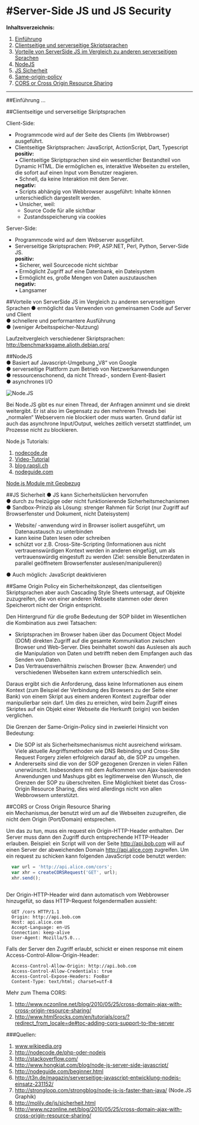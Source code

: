 #Server-Side JS und JS Security
==============================
**Inhaltsverzeichnis:**                       

1. [Einführung](https://github.com/MilanMilanMilan/geosoft2-2014-fundamentals/edit/master/07-js-server-and-security/handout.md#einführung)
2. [Clientseitige und serverseitige Skriptsprachen](https://github.com/MilanMilanMilan/geosoft2-2014-fundamentals/edit/master/07-js-server-and-security/handout.md#clientseitige-und-serverseitige-skriptsprachen)              
3. [Vorteile von ServerSide JS im Vergleich zu anderen serverseitigen Sprachen](https://github.com/MilanMilanMilan/geosoft2-2014-fundamentals/edit/master/07-js-server-and-security/handout.md#vorteile-von-serverside-js-im-vergleich-zu-anderen-serverseitigen-sprachen)            
4. [NodeJS](https://github.com/MilanMilanMilan/geosoft2-2014-fundamentals/edit/master/07-js-server-and-security/handout.md#nodejs)             
5. [JS Sicherheit](https://github.com/MilanMilanMilan/geosoft2-2014-fundamentals/edit/master/07-js-server-and-security/handout.md#js-sicherheit)             
6. [Same-origin-policy](https://github.com/MilanMilanMilan/geosoft2-2014-fundamentals/edit/master/07-js-server-and-security/handout.md#same-origin-policy)
7. [CORS or Cross Origin Resource Sharing ](https://github.com/MilanMilanMilan/geosoft2-2014-fundamentals/edit/master/07-js-server-and-security/handout.md#cors-or-cross-origin-resource-sharing)             

--------------------------
##Einführung
...









##Clientseitige und serverseitige Skriptsprachen         

Client-Side:

* Programmcode wird auf der Seite des Clients (im Webbrowser) ausgeführt.
* Clientseitige Skriptsprachen: 
JavaScript, ActionScript, Dart, Typescript	  
**positiv:**   
• Clientseitige Skriptsprachen sind ein wesentlicher Bestandteil von Dynamic HTML. Die ermöglichen es, interaktive Webseiten zu erstellen, die sofort auf einen Input vom Benutzer reagieren.  
• Schnell, da keine Interaktion mit dem Server.  
**negativ:**  
• Scripts abhängig von Webbrowser ausgeführt: Inhalte können unterschiedlich dargestellt werden.  
• Unsicher, weil:  
  - Source Code für alle sichtbar
  - Zustandsspeicherung via cookies

Server-Side:

* Programmcode wird auf dem Webserver ausgeführt.
* Serverseitige Skriptsprachen: PHP, ASP.NET, Perl, Python, Server-Side JS.  
**positiv:**  
•	Sicherer, weil Sourcecode nicht sichtbar  
•	Ermöglicht Zugriff auf eine Datenbank,  ein Dateisystem  
•	Ermöglicht es, große Mengen von Daten auszutauschen  
**negativ:**  
• Langsamer  


##Vorteile von ServerSide JS im Vergleich zu anderen serverseitigen Sprachen 
●	ermöglicht das Verwenden von gemeinsamen Code auf Server und Client   
●	schnellere und performantere Ausführung  
●	(weniger Arbeitsspeicher-Nutzung)  

Laufzeitvergleich verschiedener Skriptsprachen: http://benchmarksgame.alioth.debian.org/

##NodeJS  
●	Basiert auf Javascript-Umgebung „V8“ von Google  
●	serverseitige Plattform zum Betrieb von Netzwerkanwendungen   
●	ressourcenschonend, da nicht Thread-, sondern Event-Basiert  
●	asynchrones I/O  

![Node.JS](http://dev-ops.net/wp-content/uploads/2014/07/threading_node.png)  
 
Bei Node.JS gibt es nur einen Thread, der Anfragen annimmt und sie direkt weitergibt. Er ist also im Gegensatz zu den mehreren Threads bei „normalen“ Webservern nie blockiert oder muss warten. Grund dafür ist auch das asynchrone Input/Output, welches zeitlich versetzt stattfindet, um Prozesse nicht zu blockieren. 

Node.js Tutorials:            
1. [nodecode.de](http://nodecode.de)      
2. [Video-Tutorial](http://nodetuts.com)        
3. [blog.rapsli.ch](http://blog.rapsli.ch/posts/2013/2013-04-22-anfangerwissen-fur-node-js.html/)         
4. [nodeguide.com](http://nodeguide.com/beginner.html)

[Node.js Module mit Geobezug](https://nodejsmodules.org/tags/geos)

##JS Sicherheit
●	JS kann Sicherheitslücken hervorrufen  
●	 durch zu freizügige oder nicht funktionierende Sicherheitsmechanismen  
●	 Sandbox-Prinzip als Lösung:  strenger Rahmen für Script (nur Zugriff auf Browserfenster und Dokument, nicht Dateisystem)  
  - Website/ -anwendung wird in Browser isoliert ausgeführt, um Datenaustausch zu unterbinden   
  - kann keine Daten lesen oder schreiben  
  - schützt vor z.B. Cross-Site-Scripting (Informationen aus nicht vertrauenswürdigen Kontext werden in anderen eingefügt, um als vertrauenswürdig eingestuft zu werden (Ziel: sensible Benutzerdaten in parallel geöffnetem Browserfenster auslesen/manipulieren))  

●	 Auch möglich: JavaScript deaktivieren   

##Same Origin Policy
ein Sicherheitskonzept, das clientseitigen Skriptsprachen aber auch Cascading Style Sheets untersagt, auf Objekte zuzugreifen, die von einer anderen Webseite stammen oder deren Speicherort nicht der Origin entspricht.

Den Hintergrund für die große Bedeutung der SOP bildet im Wesentlichen die Kombination aus zwei Tatsachen:

* Skriptsprachen im Browser haben über das Document Object Model (DOM) direkten Zugriff auf die gesamte Kommunikation zwischen Browser und Web-Server. Dies beinhaltet sowohl das Auslesen als auch die Manipulation von Daten und betrifft neben dem Empfangen auch das Senden von Daten.
* Das Vertrauensverhältnis zwischen Browser (bzw. Anwender) und verschiedenen Webseiten kann extrem unterschiedlich sein.

Daraus ergibt sich die Anforderung, dass keine Informationen aus einem Kontext (zum Beispiel der Verbindung des Browsers zu der Seite einer Bank) von einem Skript aus einem anderen Kontext zugreifbar oder manipulierbar sein darf. Um dies zu erreichen, wird beim Zugriff eines Skriptes auf ein Objekt einer Webseite die Herkunft (origin) von beiden verglichen.

Die Grenzen der Same-Origin-Policy sind in zweierlei Hinsicht von Bedeutung:

* Die SOP ist als Sicherheitsmechanismus nicht ausreichend wirksam. Viele aktuelle Angriffsmethoden wie DNS Rebinding und Cross-Site Request Forgery zielen erfolgreich darauf ab, die SOP zu umgehen.
* Andererseits sind die von der SOP gezogenen Grenzen in vielen Fällen unerwünscht. Insbesondere mit dem Aufkommen von Ajax-basierenden Anwendungen und Mashups gibt es legitimerweise den Wunsch, die Grenzen der SOP zu überschreiten. Eine Möglichkeit bietet das Cross-Origin Resource Sharing, dies wird allerdings nicht von allen Webbrowsern unterstützt.

##CORS or Cross Origin Resource Sharing         
 ein Mechanismus,der benutzt wird um auf die Webseiten zuzugreifen, die nicht dem Origin (Port/Domain) entsprechen. 
 
 Um das zu tun, muss ein request ein Origin-HTTP-Header enthalten. Der Server muss dann den Zugriff durch entsprechende HTTP-Header erlauben.
 Beispiel: ein Script will von der Seite http://api.bob.com will auf einen Server der abweichenden Domain http://api.alice.com zugreifen. Um ein request zu schicken kann folgenden JavaScript code benutzt werden:

```javascript
  var url = 'http://api.alice.com/cors';
  var xhr = createCORSRequest('GET', url);
  xhr.send();
 
```
Der Origin-HTTP-Header wird dann automatisch vom Webbrowser hinzugefüt, so dass HTTP-Request folgendermaßen aussieht:

```
  GET /cors HTTP/1.1
  Origin: http://api.bob.com
  Host: api.alice.com
  Accept-Language: en-US
  Connection: keep-alive
  User-Agent: Mozilla/5.0...
```
Falls der Server den Zugriff erlaubt, schickt er einen response mit einem Access-Control-Allow-Origin-Header:

```
  Access-Control-Allow-Origin: http://api.bob.com
  Access-Control-Allow-Credentials: true
  Access-Control-Expose-Headers: FooBar
  Content-Type: text/html; charset=utf-8

```

Mehr zum Thema CORS:                         
1. http://www.nczonline.net/blog/2010/05/25/cross-domain-ajax-with-cross-origin-resource-sharing/                
2. http://www.html5rocks.com/en/tutorials/cors/?redirect_from_locale=de#toc-adding-cors-support-to-the-server               


###Quellen:

1.	www.wikipedia.org  
2.	http://nodecode.de/php-oder-nodejs  
3.	http://stackoverflow.com/  
4.	http://www.hongkiat.com/blog/node-js-server-side-javascript/  
5.	http://nodeguide.com/beginner.html  
6.	http://t3n.de/magazin/serverseitige-javascript-entwicklung-nodejs-einsatz-231152/  
7.	http://strongloop.com/strongblog/node-js-is-faster-than-java/ (Node.JS Graphik)  
8.	http://molily.de/js/sicherheit.html  
9.	http://www.nczonline.net/blog/2010/05/25/cross-domain-ajax-with-cross-origin-resource-sharing/
